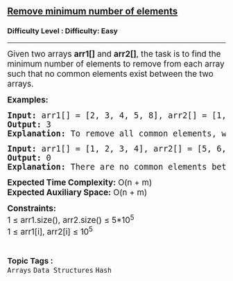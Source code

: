 <h2><a href="https://www.geeksforgeeks.org/problems/remove-minimum-number-of-elements4032/1">Remove minimum number of elements</a></h2><h3>Difficulty Level : Difficulty: Easy</h3><hr><div class="problems_problem_content__Xm_eO"><p><span style="font-size: 14pt;">Given two arrays <strong>arr1[]</strong> and <strong>arr2[]</strong>, the task is to find the minimum number of elements to remove from each array such that no common elements exist between the two arrays.</span></p>
<p><span style="font-size: 14pt;"><strong>Examples:</strong></span></p>
<pre><span style="font-size: 14pt;"><strong>Input: </strong>arr1[] = [2, 3, 4, 5, 8], arr2[] = [1, 2, 3, 4]</span><br><span style="font-size: 14pt;"><strong>Output: </strong>3</span><br><span style="font-size: 14pt;"><strong>Explanation: </strong>To remove all common elements, we need to delete 2, 3, and 4 from either array.</span></pre>
<pre><span style="font-size: 14pt;"><strong>Input: </strong>arr1[] = [1, 2, 3, 4], arr2[] = [5, 6, 7]</span><br><span style="font-size: 14pt;"><strong>Output: </strong>0</span><br><span style="font-size: 14pt;"><strong>Explanation: </strong>There are no common elements between the arrays.</span></pre>
<p><span style="font-size: 14pt;"><strong>Expected Time Complexity:</strong> O(n + m)</span><br><span style="font-size: 14pt;"><strong>Expected Auxiliary Space:</strong> O(n + m)</span></p>
<p><span style="font-size: 14pt;"><strong>Constraints:</strong></span><br><span style="font-size: 14pt;">1 ≤ arr1.size(), arr2.size() ≤ 5*10<sup>5</sup><br>1 ≤ arr1[i], arr2[i] ≤ 10<sup>5</sup></span></p></div><br><p><span style=font-size:18px><strong>Topic Tags : </strong><br><code>Arrays</code>&nbsp;<code>Data Structures</code>&nbsp;<code>Hash</code>&nbsp;